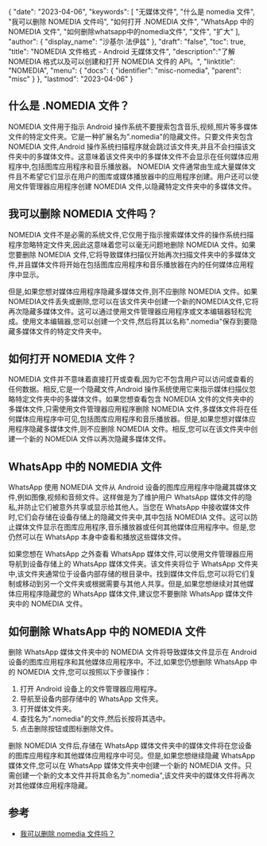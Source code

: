 {
"date": "2023-04-06",
  "keywords": [
"无媒体文件",
"什么是 nomedia 文件",
"我可以删除 NOMEDIA 文件吗",
"如何打开 .NOMEDIA 文件",
"WhatsApp 中的 NOMEDIA 文件",
"如何删除whatsapp中的nomedia文件",
"文件",
"扩大"
],
  "author": {
"display_name": "沙基尔·法伊兹"
},
"draft": "false",
"toc": true,
"title": "NOMEDIA 文件格式 - Android 无媒体文件",
  "description":"了解 NOMEDIA 格式以及可以创建和打开 NOMEDIA 文件的 API。",
"linktitle": "NOMEDIA",
  "menu": {
    "docs": {
      "identifier": "misc-nomedia",
"parent": "misc"
}
},
"lastmod": "2023-04-06"
}

## 什么是 .NOMEDIA 文件？

NOMEDIA 文件用于指示 Android 操作系统不要搜索包含音乐,视频,照片等多媒体文件的特定文件夹。它是一种扩展名为".nomedia"的隐藏文件。只要文件夹包含 NOMEDIA 文件,Android 操作系统扫描程序就会跳过该文件夹,并且不会扫描该文件夹中的多媒体文件。这意味着该文件夹中的多媒体文件不会显示在任何媒体应用程序中,包括图库应用程序和音乐播放器。 NOMEDIA 文件通常由生成大量媒体文件且不希望它们显示在用户的图库或媒体播放器中的应用程序创建。用户还可以使用文件管理器应用程序创建 NOMEDIA 文件,以隐藏特定文件夹中的多媒体文件。

## 我可以删除 NOMEDIA 文件吗？

NOMEDIA 文件不是必需的系统文件,它仅用于指示搜索媒体文件的操作系统扫描程序忽略特定文件夹,因此这意味着您可以毫无问题地删除 NOMEDIA 文件。如果您要删除 NOMEDIA 文件,它将导致媒体扫描仪开始再次扫描文件夹中的多媒体文件,并且媒体文件将开始在包括图库应用程序和音乐播放器在内的任何媒体应用程序中显示。

但是,如果您想对媒体应用程序隐藏多媒体文件,则不应删除 NOMEDIA 文件。如果NOMEDIA文件丢失或删除,您可以在该文件夹中创建一个新的NOMEDIA文件,它将再次隐藏多媒体文件。这可以通过使用文件管理器应用程序或文本编辑器轻松完成。使用文本编辑器,您可以创建一个文件,然后将其以名称".nomedia"保存到要隐藏多媒体文件的特定文件夹中。

## 如何打开 NOMEDIA 文件？

NOMEDIA 文件并不意味着直接打开或查看,因为它不包含用户可以访问或查看的任何数据。相反,它是一个隐藏文件,Android 操作系统使用它来指示媒体扫描仪忽略特定文件夹中的多媒体文件。如果您想查看包含 NOMEDIA 文件的文件夹中的多媒体文件,只需使用文件管理器应用程序删除 NOMEDIA 文件,多媒体文件将在任何媒体应用程序中可见,包括图库应用程序和音乐播放器。但是,如果您想对媒体应用程序隐藏多媒体文件,则不应删除 NOMEDIA 文件。相反,您可以在该文件夹中创建一个新的 NOMEDIA 文件以再次隐藏多媒体文件。

## WhatsApp 中的 NOMEDIA 文件

WhatsApp 使用 NOMEDIA 文件从 Android 设备的图库应用程序中隐藏其媒体文件,例如图像,视频和音频文件。这样做是为了维护用户 WhatsApp 媒体文件的隐私,并防止它们被意外共享或显示给其他人。当您在 WhatsApp 中接收媒体文件时,它们会存储在设备存储上的隐藏文件夹中,其中包括 NOMEDIA 文件。这可以防止媒体文件显示在图库应用程序,音乐播放器或任何其他媒体应用程序中。但是,您仍然可以在 WhatsApp 本身中查看和播放这些媒体文件。

如果您想在 WhatsApp 之外查看 WhatsApp 媒体文件,可以使用文件管理器应用导航到设备存储上的 WhatsApp 媒体文件夹。该文件夹将位于 WhatsApp 文件夹中,该文件夹通常位于设备内部存储的根目录中。找到媒体文件后,您可以将它们复制或移动到另一个文件夹或根据需要与其他人共享。但是,如果您想继续对其他媒体应用程序隐藏您的 WhatsApp 媒体文件,建议您不要删除 WhatsApp 媒体文件夹中的 NOMEDIA 文件。

## 如何删除 WhatsApp 中的 NOMEDIA 文件

删除 WhatsApp 媒体文件夹中的 NOMEDIA 文件将导致媒体文件显示在 Android 设备的图库应用程序和其他媒体应用程序中。不过,如果您仍想删除 WhatsApp 中的 NOMEDIA 文件,您可以按照以下步骤操作：

1. 打开 Android 设备上的文件管理器应用程序。
2. 导航至设备内部存储中的 WhatsApp 文件夹。
3. 打开媒体文件夹。
4. 查找名为".nomedia"的文件,然后长按将其选中。
5. 点击删除按钮或图标删除文件。

删除 NOMEDIA 文件后,存储在 WhatsApp 媒体文件夹中的媒体文件将在您设备的图库应用程序和其他媒体应用程序中可见。但是,如果您想继续隐藏 WhatsApp 媒体文件,您可以在 WhatsApp 媒体文件夹中创建一个新的 NOMEDIA 文件。只需创建一个新的文本文件并将其命名为".nomedia",该文件夹中的媒体文件将再次对其他媒体应用程序隐藏。

## 参考
* [我可以删除 nomedia 文件吗？](https://www.quora.com/Can-I-delete-nomedia-files)

